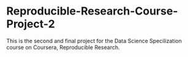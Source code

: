 # Reproducible-Research-Course-Project-2
This is the second and final project for the Data Science Specilization course on Coursera, Reproducible Research.
